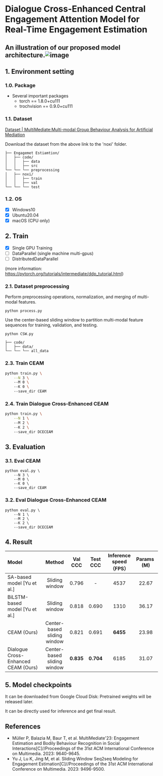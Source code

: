 # Dialogue Cross-Enhanced Central Engagement Attention Model for Real-Time Engagement Estimation

## An illustration of our proposed model architecture.![image]([src/backbone.png](https://github.com/wujiekd/Dialogue-Cross-Enhanced-CEAM/blob/main/img/backbone.png?raw=true))

## 1. Environment setting

### 1.0. Package

* Several important packages
  - torch == 1.8.0+cu111
  - trochvision == 0.9.0+cu111

### 1.1. Dataset

[Dataset | MultiMediate:Multi-modal Group Behaviour Analysis for Artificial Mediation](https://multimediate-challenge.org/datasets/Dataset_NoXi/)

Download the dataset from the above link to the 'noxi' folder.

```
├── Engagemet Estiamtion/
│   ├── code/
│   │   ├── data
│   │   ├── src
└── └── └── preprocessing
│   ├── noxi/
│   │   ├── train
│   │   ├── val
└── └── └── test
```

### 1.2. OS

- [x] Windows10
- [x] Ubuntu20.04
- [x] macOS (CPU only)

## 2. Train

- [x] Single GPU Training
- [ ] DataParallel (single machine multi-gpus)
- [ ] DistributedDataParallel

(more information: https://pytorch.org/tutorials/intermediate/ddp_tutorial.html)

### 2.1. Dataset preprocessing

Perform preprocessing operations, normalization, and merging of multi-modal features.

```shell
python process.py
```

Use the center-based sliding window to partition multi-modal feature sequences for training, validation, and testing.

```shell
python CSW.py
```

```
├── code/
│   ├── data/
└── └── └── all_data
```

### 2.3. Train CEAM

```sh
python train.py \
    --N 3 \
    --M 0 \
    --K 0 \
    --save_dir CEAM
```

### 2.4. Train Dialogue Cross-Enhanced CEAM

```sh
python train.py \
    --N 1 \
    --M 2 \
    --K 2 \
    --save_dir DCECEAM
```

## 3. Evaluation

### 3.1. Eval CEAM

```shell
python eval.py \
    --N 3 \
    --M 0 \
    --K 0 \
    --save_dir CEAM
```

### 3.2. Eval Dialogue Cross-Enhanced CEAM

```shell
python eval.py \
    --N 1 \
    --M 2 \
    --K 2 \
    --save_dir DCECEAM
```

## 4. Result

| Model                               | Method                      | Val CCC   | Test CCC  | Inference speed （FPS） | Params  (M) |
|:----------------------------------- |:---------------------------:|:---------:|:---------:|:---------------------:|:-----------:|
| SA-based model [Yu et al.]          | Sliding window              | 0.796     | -         | 4537                  | 22.67       |
| BiLSTM-based model [Yu et al.]      | Sliding window              | 0.818     | 0.690     | 1310                  | 36.17       |
| CEAM (Ours)                         | Center-based sliding window | 0.821     | 0.691     | **6455**              | 23.98       |
| Dialogue Cross-Enhanced CEAM (Ours) | Center-based sliding window | **0.835** | **0.704** | 6185                  | 31.07       |

## 5. Model checkpoints

It can be downloaded from Google Cloud Disk:  Pretrained weights will be released later.

It can be directly used for inference and get final result.

## References

- Müller P, Balazia M, Baur T, et al. MultiMediate'23: Engagement Estimation and Bodily Behaviour Recognition in Social Interactions[C]//Proceedings of the 31st ACM International Conference on Multimedia. 2023: 9640-9645.
- Yu J, Lu K, Jing M, et al. Sliding Window Seq2seq Modeling for Engagement Estimation[C]//Proceedings of the 31st ACM International Conference on Multimedia. 2023: 9496-9500.
